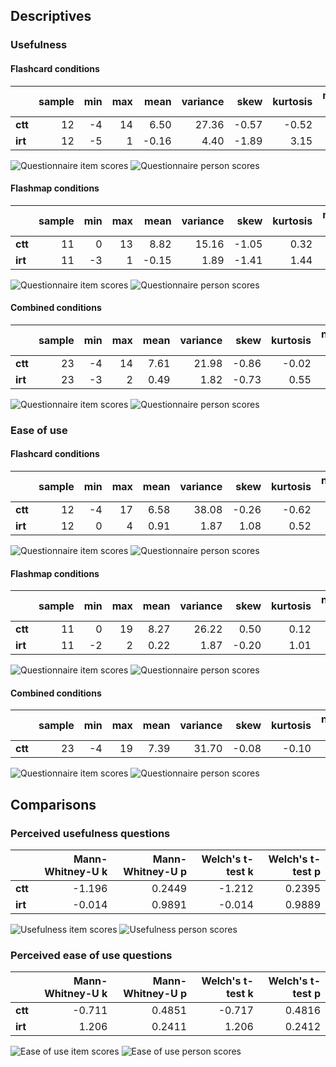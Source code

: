 ## Descriptives
### Usefulness
#### Flashcard conditions

| | sample | min | max | mean | variance | skew | kurtosis | normal-t | normal-p | $\alpha$ |
|---|---:|---:|---:|---:|---:|---:|---:|---:|---:|---:|
| **ctt** | 12 | -4 |  14 |  6.50 |  27.36 | -0.57 | -0.52 |  1.144 |  0.5643 |  0.6432 |
| **irt** | 12 | -5 |  1 | -0.16 |  4.40 | -1.89 |  3.15 |  17.284 |  0.0002 |  0.6263 |

![Questionnaire item scores](usefulness_fc_diff.png "Questionnaire item scores")
![Questionnaire person scores](usefulness_fc_abil.png "Questionnaire person scores")

#### Flashmap conditions

| | sample | min | max | mean | variance | skew | kurtosis | normal-t | normal-p | $\alpha$ |
|---|---:|---:|---:|---:|---:|---:|---:|---:|---:|---:|
| **ctt** | 11 |  0 |  13 |  8.82 |  15.16 | -1.05 |  0.32 |  4.698 |  0.0955 |  0.6777 |
| **irt** | 11 | -3 |  1 | -0.15 |  1.89 | -1.41 |  1.44 |  9.670 |  0.0079 |  0.5298 |

![Questionnaire item scores](usefulness_fm_diff.png "Questionnaire item scores")
![Questionnaire person scores](usefulness_fm_abil.png "Questionnaire person scores")

#### Combined conditions

| | sample | min | max | mean | variance | skew | kurtosis | normal-t | normal-p | $\alpha$ |
|---|---:|---:|---:|---:|---:|---:|---:|---:|---:|---:|
| **ctt** | 23 | -4 |  14 |  7.61 |  21.98 | -0.86 | -0.02 |  3.864 |  0.1448 |  0.6509 |
| **irt** | 23 | -3 |  2 |  0.49 |  1.82 | -0.73 |  0.55 |  4.058 |  0.1315 |  0.4619 |

![Questionnaire item scores](usefulness_gen_diff.png "Questionnaire item scores")
![Questionnaire person scores](usefulness_gen_abil.png "Questionnaire person scores")

### Ease of use
#### Flashcard conditions

| | sample | min | max | mean | variance | skew | kurtosis | normal-t | normal-p | $\alpha$ |
|---|---:|---:|---:|---:|---:|---:|---:|---:|---:|---:|
| **ctt** | 12 | -4 |  17 |  6.58 |  38.08 | -0.26 | -0.62 |  0.232 |  0.8904 |  0.8794 |
| **irt** | 12 |  0 |  4 |  0.91 |  1.87 |  1.08 |  0.52 |  5.358 |  0.0686 |  0.2295 |

![Questionnaire item scores](easeofuse_fc_diff.png "Questionnaire item scores")
![Questionnaire person scores](easeofuse_fc_abil.png "Questionnaire person scores")

#### Flashmap conditions

| | sample | min | max | mean | variance | skew | kurtosis | normal-t | normal-p | $\alpha$ |
|---|---:|---:|---:|---:|---:|---:|---:|---:|---:|---:|
| **ctt** | 11 |  0 |  19 |  8.27 |  26.22 |  0.50 |  0.12 |  1.725 |  0.4220 |  0.7689 |
| **irt** | 11 | -2 |  2 |  0.22 |  1.87 | -0.20 |  1.01 |  3.041 |  0.2186 |  0.2538 |

![Questionnaire item scores](easeofuse_fm_diff.png "Questionnaire item scores")
![Questionnaire person scores](easeofuse_fm_abil.png "Questionnaire person scores")

#### Combined conditions

| | sample | min | max | mean | variance | skew | kurtosis | normal-t | normal-p | $\alpha$ |
|---|---:|---:|---:|---:|---:|---:|---:|---:|---:|---:|
| **ctt** | 23 | -4 |  19 |  7.39 |  31.70 | -0.08 | -0.10 |  0.239 |  0.8876 |  0.8285 |

![Questionnaire item scores](easeofuse_gen_diff.png "Questionnaire item scores")
![Questionnaire person scores](easeofuse_gen_abil.png "Questionnaire person scores")

## Comparisons
### Perceived usefulness questions

| | **Mann-Whitney-U k** | **Mann-Whitney-U p** | **Welch's t-test k** | **Welch's t-test p** |
|---|---:|---:|---:|---:|
| **ctt** | -1.196 |  0.2449 | -1.212 |  0.2395 |
| **irt** | -0.014 |  0.9891 | -0.014 |  0.9889 |

![Usefulness item scores](usefulness_diff.png "Usefulness item scores")
![Usefulness person scores](usefulness_abil.png "Usefulness person scores")

### Perceived ease of use questions

| | **Mann-Whitney-U k** | **Mann-Whitney-U p** | **Welch's t-test k** | **Welch's t-test p** |
|---|---:|---:|---:|---:|
| **ctt** | -0.711 |  0.4851 | -0.717 |  0.4816 |
| **irt** |  1.206 |  0.2411 |  1.206 |  0.2412 |

![Ease of use item scores](easeofuse_diff.png "Ease of use item scores")
![Ease of use person scores](easeofuse_abil.png "Ease of use person scores")
